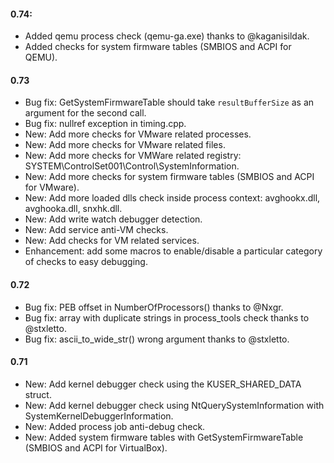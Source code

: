 #### 0.74:
- Added qemu process check (qemu-ga.exe) thanks to @kaganisildak.
- Added checks for system firmware tables (SMBIOS and ACPI for QEMU).

#### 0.73
- Bug fix: GetSystemFirmwareTable should take `resultBufferSize` as an argument for the second call.
- Bug fix: nullref exception in timing.cpp.
- New: Add more checks for VMware related processes.
- New: Add more checks for VMware related files.
- New: Add more checks for VMWare related registry: SYSTEM\\ControlSet001\\Control\\SystemInformation.
- New: Add more checks for system firmware tables (SMBIOS and ACPI for VMware).
- New: Add more loaded dlls check inside process context:  avghookx.dll, avghooka.dll, snxhk.dll.
- New: Add write watch debugger detection.
- New: Add service anti-VM checks.
- New: Add checks for VM related services.
- Enhancement: add some macros to enable/disable a particular category of checks to easy debugging.


#### 0.72
- Bug fix: PEB offset in NumberOfProcessors() thanks to @Nxgr.
- Bug fix: array with duplicate strings in process_tools check thanks to @stxletto.
- Bug fix: ascii_to_wide_str() wrong argument thanks to @stxletto.

#### 0.71
- New: Add kernel debugger check using the KUSER_SHARED_DATA struct.
- New: Add kernel debugger check using NtQuerySystemInformation with SystemKernelDebuggerInformation.
- New: Added process job anti-debug check.
- New: Added system firmware tables with GetSystemFirmwareTable (SMBIOS and ACPI for VirtualBox).